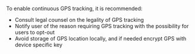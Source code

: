 To enable continuous GPS tracking, it is recommended:

- Consult legal counsel on the legality of GPS tracking
- Notify user of the reason requiring GPS tracking with the possibility for users to opt-out
- Avoid storage of GPS location locally, and if needed encrypt GPS with device specific key 
